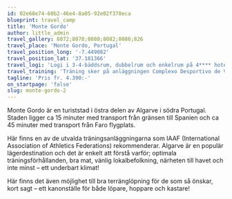 ```yaml
---
id: 02e68e74-60b2-46e4-8a05-92e02f378eca
blueprint: travel_camp
title: 'Monte Gordo'
author: little_admin
travel_gallery: 8072;8078;8080;8082;8086;826
travel_place: 'Monte Gordo, Portugal'
travel_position_long: '-7.449082'
travel_position_lat: '37.181366'
travel_logi: 'Logi i 3-4-bäddsrum, dubbelrum och enkelrum på 4**** hotell som ligger centralt i Monte Gordo. Alla rum har dusch/WC, TV, luftkonditionering och fri Wi-Fi. Det finns Spa, gym, utomhuspool och paddel tennis på hotellet. Alla måltider serveras som buffé.'
travel_training: 'Träning sker på anläggningen Complexo Desportivo de Vila Real Santo António. Eget kastområde. Bra cykelväg från hotellet till arenan.'
tagline: 'Pris fr. 4.390:-'
on_startpage: 'false'
slug: monte-gordo-2
---
```

<p>Monte Gordo är en turiststad i östra delen av Algarve i södra Portugal. Staden ligger ca 15 minuter med transport från gränsen till Spanien och ca 45 minuter med transport från Faro flygplats.</p>
<p>Här finns en av de utvalda träningsanläggningarna som IAAF (International Association of Athletics Federations) rekommenderar. Algarve är en populär lägerdestination och det är enkelt att förstå varför; optimala träningsförhållanden, bra mat, vänlig lokalbefolkning, närheten till havet och inte minst – ett underbart klimat!</p>
<p>Här finns det även möjlighet till bra terränglöpning för de som så önskar, kort sagt – ett kanonställe för både löpare, hoppare och kastare!</p>
